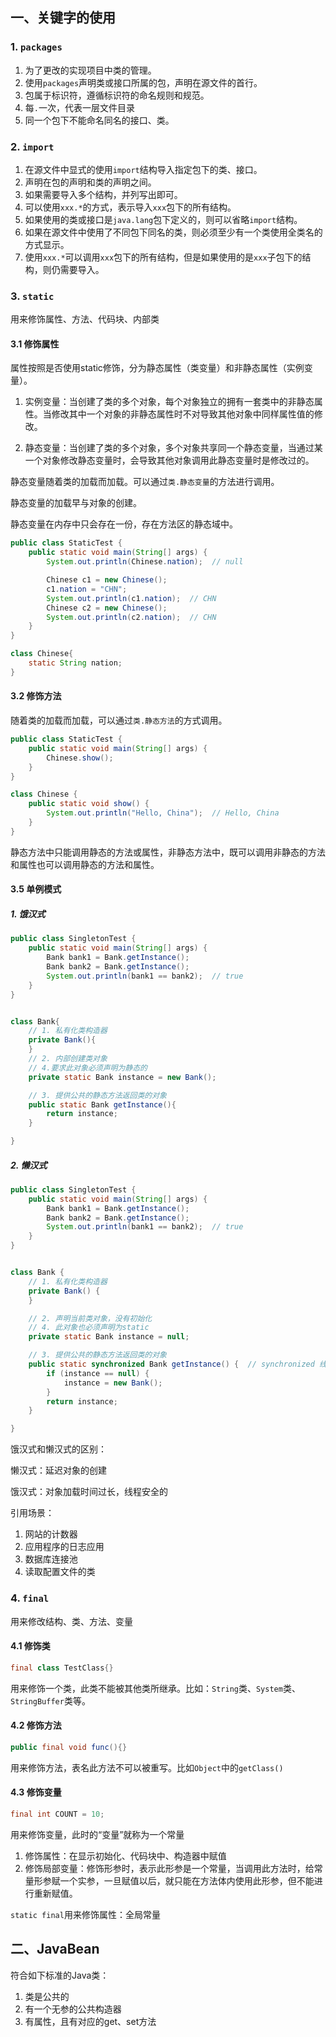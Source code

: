 ## 一、关键字的使用

### 1. `packages`

1. 为了更改的实现项目中类的管理。
2. 使用`packages`声明类或接口所属的包，声明在源文件的首行。
3. 包属于标识符，遵循标识符的命名规则和规范。
4. 每`.`一次，代表一层文件目录
5. 同一个包下不能命名同名的接口、类。

### 2. `import`

1. 在源文件中显式的使用`import`结构导入指定包下的类、接口。
2. 声明在包的声明和类的声明之间。
3. 如果需要导入多个结构，并列写出即可。
4. 可以使用`xxx.*`的方式，表示导入`xxx`包下的所有结构。
5. 如果使用的类或接口是`java.lang`包下定义的，则可以省略`import`结构。
6. 如果在源文件中使用了不同包下同名的类，则必须至少有一个类使用全类名的方式显示。
7. 使用`xxx.*`可以调用`xxx`包下的所有结构，但是如果使用的是`xxx`子包下的结构，则仍需要导入。

### 3. `static`

用来修饰属性、方法、代码块、内部类

#### 3.1 修饰属性

属性按照是否使用static修饰，分为静态属性（类变量）和非静态属性（实例变量）。

1. 实例变量：当创建了类的多个对象，每个对象独立的拥有一套类中的非静态属性。当修改其中一个对象的非静态属性时不对导致其他对象中同样属性值的修改。

2. 静态变量：当创建了类的多个对象，多个对象共享同一个静态变量，当通过某一个对象修改静态变量时，会导致其他对象调用此静态变量时是修改过的。

静态变量随着类的加载而加载。可以通过`类.静态变量`的方法进行调用。

静态变量的加载早与对象的创建。

静态变量在内存中只会存在一份，存在方法区的静态域中。

```java
public class StaticTest {
    public static void main(String[] args) {
        System.out.println(Chinese.nation);  // null

        Chinese c1 = new Chinese();
        c1.nation = "CHN";
        System.out.println(c1.nation);  // CHN
        Chinese c2 = new Chinese();
        System.out.println(c2.nation);  // CHN
    }
}

class Chinese{
    static String nation;
}
```

#### 3.2 修饰方法

随着类的加载而加载，可以通过`类.静态方法`的方式调用。

```java
public class StaticTest {
    public static void main(String[] args) {
        Chinese.show();
    }
}

class Chinese {
    public static void show() {
        System.out.println("Hello, China");  // Hello, China
    }
}
```

静态方法中只能调用静态的方法或属性，非静态方法中，既可以调用非静态的方法和属性也可以调用静态的方法和属性。

#### 3.5 单例模式

##### 1. 饿汉式

```java
public class SingletonTest {
    public static void main(String[] args) {
        Bank bank1 = Bank.getInstance();
        Bank bank2 = Bank.getInstance();
        System.out.println(bank1 == bank2);  // true
    }
}


class Bank{
    // 1. 私有化类构造器
    private Bank(){
    }
    // 2. 内部创建类对象
    // 4.要求此对象必须声明为静态的
    private static Bank instance = new Bank();

    // 3. 提供公共的静态方法返回类的对象
    public static Bank getInstance(){
        return instance;
    }

}
```

##### 2. 懒汉式

```java
public class SingletonTest {
    public static void main(String[] args) {
        Bank bank1 = Bank.getInstance();
        Bank bank2 = Bank.getInstance();
        System.out.println(bank1 == bank2);  // true
    }
}


class Bank {
    // 1. 私有化类构造器
    private Bank() {
    }

    // 2. 声明当前类对象，没有初始化
    // 4. 此对象也必须声明为static
    private static Bank instance = null;

    // 3. 提供公共的静态方法返回类的对象
    public static synchronized Bank getInstance() {  // synchronized 线程安全
        if (instance == null) {
            instance = new Bank();
        }
        return instance;
    }

}
```

饿汉式和懒汉式的区别：

懒汉式：延迟对象的创建

饿汉式：对象加载时间过长，线程安全的

引用场景：

1. 网站的计数器
2. 应用程序的日志应用
3. 数据库连接池
4. 读取配置文件的类

### 4. `final`

用来修改结构、类、方法、变量

#### 4.1 修饰类

```java
final class TestClass{}
```

用来修饰一个类，此类不能被其他类所继承。比如：`String`类、`System`类、`StringBuffer`类等。

#### 4.2 修饰方法

```java
public final void func(){}
```

用来修饰方法，表名此方法不可以被重写。比如`Object`中的`getClass()`

#### 4.3 修饰变量

```java
final int COUNT = 10;
```

用来修饰变量，此时的“变量”就称为一个常量

1. 修饰属性：在显示初始化、代码块中、构造器中赋值
2. 修饰局部变量：修饰形参时，表示此形参是一个常量，当调用此方法时，给常量形参赋一个实参，一旦赋值以后，就只能在方法体内使用此形参，但不能进行重新赋值。

`static final`用来修饰属性：全局常量

## 二、JavaBean

符合如下标准的Java类：

1. 类是公共的
2. 有一个无参的公共构造器
3. 有属性，且有对应的get、set方法

